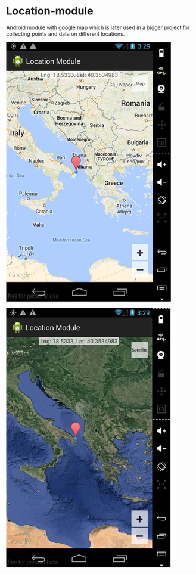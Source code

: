 Location-module
===============

Android module with google map which is later used in a bigger project for collecting points and data on different locations. 

![Alt text](https://raw.githubusercontent.com/krunogr/Location-module/master/LocationModule/res/screenshots/map.JPG "Normal map")
  
![Alt text](https://raw.githubusercontent.com/krunogr/Location-module/master/LocationModule/res/screenshots/map_2.JPG "Satellite map")
